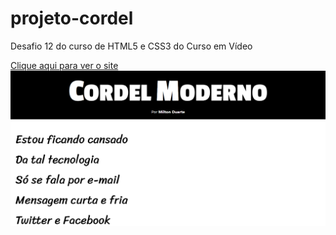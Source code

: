 # projeto-cordel
 Desafio 12 do curso de HTML5 e CSS3 do Curso em Vídeo

<a href="https://tomaslmz.github.io/projeto-cordel">Clique aqui para ver o site<img src="./imagens/print.png"></a>